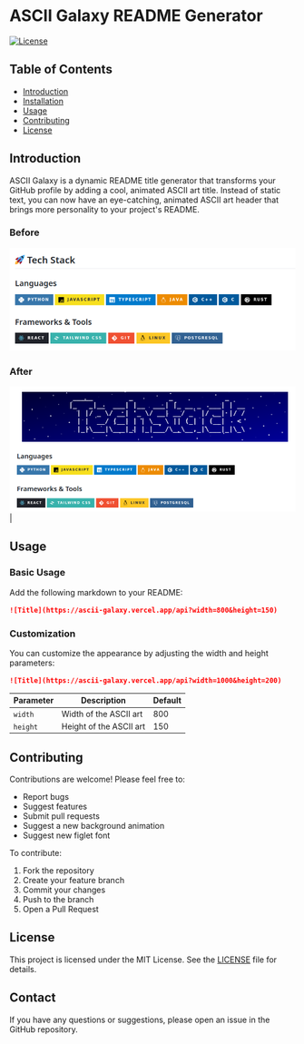 # ASCII Galaxy README Generator

[![License](https://img.shields.io/badge/license-MIT-blue.svg)](LICENSE)

## Table of Contents

- [Introduction](#introduction)
- [Installation](#installation)
- [Usage](#usage)
- [Contributing](#contributing)
- [License](#license)

## Introduction

ASCII Galaxy is a dynamic README title generator that transforms your GitHub profile by adding a cool, animated ASCII art title. Instead of static text, you can now have an eye-catching, animated ASCII art header that brings more personality to your project's README.

### Before
![Before](./assets/Before.png) 
### After
![After](./assets/After.png) |

## Usage

### Basic Usage

Add the following markdown to your README:

```markdown
![Title](https://ascii-galaxy.vercel.app/api?width=800&height=150)
```

### Customization

You can customize the appearance by adjusting the width and height parameters:

```markdown
![Title](https://ascii-galaxy.vercel.app/api?width=1000&height=200)
```

| Parameter | Description | Default | 
|-----------|-------------|---------|
| `width`   | Width of the ASCII art | 800 |
| `height`  | Height of the ASCII art | 150 |

## Contributing

Contributions are welcome! Please feel free to:

- Report bugs
- Suggest features
- Submit pull requests
- Suggest a new background animation
- Suggest new figlet font

To contribute:
1. Fork the repository
2. Create your feature branch 
3. Commit your changes
4. Push to the branch 
5. Open a Pull Request

## License

This project is licensed under the MIT License. See the [LICENSE](LICENSE) file for details.

## Contact

If you have any questions or suggestions, please open an issue in the GitHub repository.